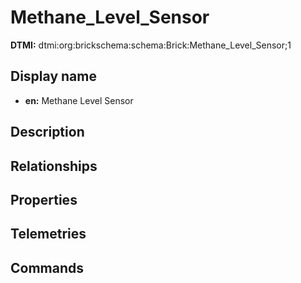 # Methane_Level_Sensor
**DTMI:** dtmi:org:brickschema:schema:Brick:Methane_Level_Sensor;1
## Display name
- **en:** Methane Level Sensor
## Description
## Relationships
## Properties
## Telemetries
## Commands
